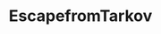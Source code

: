 ---
title: EscapefromTarkov
crosslinks:
- youtubefactsbot
- anti_gif_bot
- youtubot
- u_imguralbumbot
- livven
- TarkovTrading
- tmsbmeta
- dayz
- john_yukis_bots
- alotabot
- stalker
- starcitizen
- OutOfTheLoop
- StoriesFromTarkov
- NoStupidQuestions
- GameSale
- buildmeapc
- eftmissedconnections
- metric_units
- AskReddit
---